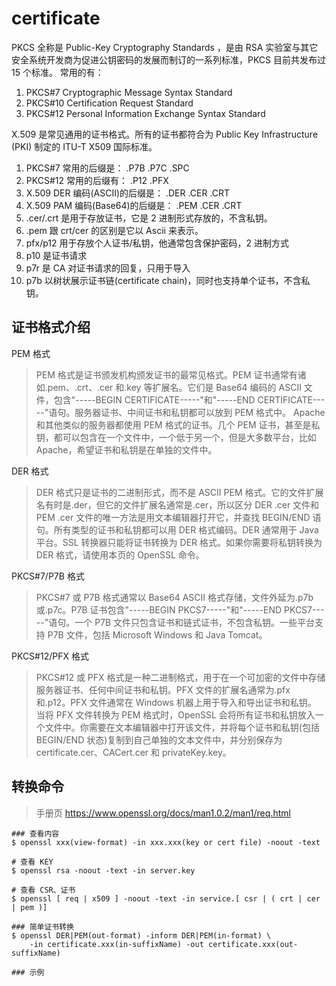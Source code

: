 # certificate

PKCS 全称是 Public-Key Cryptography Standards ，是由 RSA 实验室与其它安全系统开发商为促进公钥密码的发展而制订的一系列标准，PKCS 目前共发布过 15 个标准。 常用的有：

1. PKCS#7 Cryptographic Message Syntax Standard
2. PKCS#10 Certification Request Standard
3. PKCS#12 Personal Information Exchange Syntax Standard

X.509 是常见通用的证书格式。所有的证书都符合为 Public Key Infrastructure (PKI) 制定的 ITU-T X509 国际标准。

1. PKCS#7 常用的后缀是： .P7B .P7C .SPC
2. PKCS#12 常用的后缀有： .P12 .PFX
3. X.509 DER 编码(ASCII)的后缀是： .DER .CER .CRT
4. X.509 PAM 编码(Base64)的后缀是： .PEM .CER .CRT
5. .cer/.crt 是用于存放证书，它是 2 进制形式存放的，不含私钥。
6. .pem 跟 crt/cer 的区别是它以 Ascii 来表示。
7. pfx/p12 用于存放个人证书/私钥，他通常包含保护密码，2 进制方式
8. p10 是证书请求
9. p7r 是 CA 对证书请求的回复，只用于导入
10. p7b 以树状展示证书链(certificate chain)，同时也支持单个证书，不含私钥。

## 证书格式介绍

PEM 格式

> PEM 格式是证书颁发机构颁发证书的最常见格式。PEM 证书通常有诸如.pem、.crt、.cer 和.key 等扩展名。它们是 Base64 编码的 ASCII 文件，包含"-----BEGIN CERTIFICATE-----"和"-----END CERTIFICATE-----"语句。服务器证书、中间证书和私钥都可以放到 PEM 格式中。
> Apache 和其他类似的服务器都使用 PEM 格式的证书。几个 PEM 证书，甚至是私钥，都可以包含在一个文件中，一个低于另一个，但是大多数平台，比如 Apache，希望证书和私钥是在单独的文件中。

DER 格式

> DER 格式只是证书的二进制形式，而不是 ASCII PEM 格式。它的文件扩展名有时是.der，但它的文件扩展名通常是.cer，所以区分 DER .cer 文件和 PEM .cer 文件的唯一方法是用文本编辑器打开它，并查找 BEGIN/END 语句。所有类型的证书和私钥都可以用 DER 格式编码。DER 通常用于 Java 平台。SSL 转换器只能将证书转换为 DER 格式。如果你需要将私钥转换为 DER 格式，请使用本页的 OpenSSL 命令。

PKCS#7/P7B 格式

> PKCS#7 或 P7B 格式通常以 Base64 ASCII 格式存储，文件外延为.p7b 或.p7c。P7B 证书包含"-----BEGIN PKCS7-----"和"-----END PKCS7-----"语句。一个 P7B 文件只包含证书和链式证书，不包含私钥。一些平台支持 P7B 文件，包括 Microsoft Windows 和 Java Tomcat。

PKCS#12/PFX 格式

> PKCS#12 或 PFX 格式是一种二进制格式，用于在一个可加密的文件中存储服务器证书、任何中间证书和私钥。PFX 文件的扩展名通常为.pfx 和.p12。PFX 文件通常在 Windows 机器上用于导入和导出证书和私钥。
> 当将 PFX 文件转换为 PEM 格式时，OpenSSL 会将所有证书和私钥放入一个文件中。你需要在文本编辑器中打开该文件，并将每个证书和私钥(包括 BEGIN/END 状态)复制到自己单独的文本文件中，并分别保存为 certificate.cer、CACert.cer 和 privateKey.key。

## 转换命令

> 手册页 <https://www.openssl.org/docs/man1.0.2/man1/req.html>

```linux
### 查看内容
$ openssl xxx(view-format) -in xxx.xxx(key or cert file) -noout -text

# 查看 KEY
$ openssl rsa -noout -text -in server.key

# 查看 CSR、证书
$ openssl [ req | x509 ] -noout -text -in service.[ csr | ( crt | cer | pem )]

### 简单证书转换
$ openssl DER|PEM(out-format) -inform DER|PEM(in-format) \
    -in certificate.xxx(in-suffixName) -out certificate.xxx(out-suffixName)

### 示例

```
